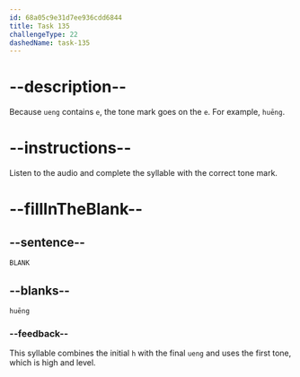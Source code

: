 ```yaml
---
id: 68a05c9e31d7ee936cdd6844
title: Task 135
challengeType: 22
dashedName: task-135
---
```


<!-- (Audio) A: huēng -->

# --description--

Because `ueng` contains `e`, the tone mark goes on the `e`. For example, `huēng`.

# --instructions--

Listen to the audio and complete the syllable with the correct tone mark.

# --fillInTheBlank--

## --sentence--

`BLANK`

## --blanks--

`huēng`

### --feedback--

This syllable combines the initial `h` with the final `ueng` and uses the first tone, which is high and level.
